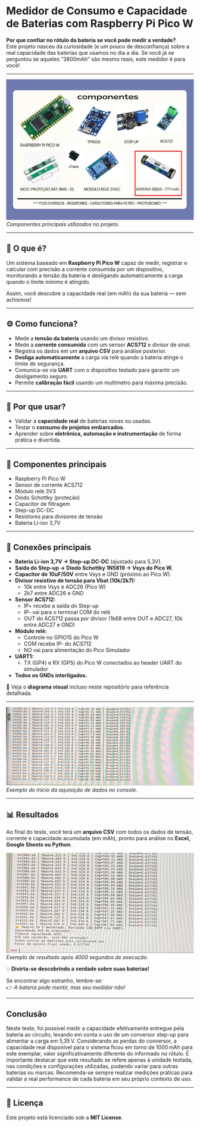 # Medidor de Consumo e Capacidade de Baterias com Raspberry Pi Pico W  

**Por que confiar no rótulo da bateria se você pode medir a verdade?**  
Este projeto nasceu da curiosidade (e um pouco de desconfiança) sobre a real capacidade das baterias que usamos no dia a dia. Se você já se perguntou se aqueles “3800mAh” são mesmo reais, este medidor é para você!  

---

![Componentes do Projeto](docs/Componentes.jpg)
*Componentes principais utilizados no projeto.*

---

## 📌 O que é?  
Um sistema baseado em **Raspberry Pi Pico W** capaz de medir, registrar e calcular com precisão a corrente consumida por um dispositivo, monitorando a tensão da bateria e desligando automaticamente a carga quando o limite mínimo é atingido.  

Assim, você descobre a capacidade real (em mAh) da sua bateria — sem achismos!  

---

## ⚙️ Como funciona?  
- Mede a **tensão da bateria** usando um divisor resistivo.  
- Mede a **corrente consumida** com um sensor **ACS712** e divisor de sinal.  
- Registra os dados em um **arquivo CSV** para análise posterior.  
- **Desliga automaticamente** a carga via relé quando a bateria atinge o limite de segurança.  
- Comunica-se via **UART** com o dispositivo testado para garantir um desligamento seguro.  
- Permite **calibração fácil** usando um multímetro para máxima precisão.  

---

## 🎯 Por que usar?  
- Validar a **capacidade real** de baterias novas ou usadas.  
- Testar o **consumo de projetos embarcados**.  
- Aprender sobre **eletrônica, automação e instrumentação** de forma prática e divertida.  

---

## 🔧 Componentes principais  
- Raspberry Pi Pico W  
- Sensor de corrente ACS712  
- Módulo relé 3V3  
- Diodo Schottky (proteção)  
- Capacitor de filtragem  
- Step-up DC-DC  
- Resistores para divisores de tensão  
- Bateria Li-ion 3,7V  

---

## 🔌 Conexões principais  

- **Bateria Li-ion 3,7V → Step-up DC-DC** (ajustado para 5,3V).  
- **Saída do Step-up → Diodo Schottky 1N5819 → Vsys do Pico W.**  
- **Capacitor de 10uF/50V** entre Vsys e GND (próximo ao Pico W).  
- **Divisor resistivo de tensão para Vbat (10k/2k7):**  
  - 10k entre Vsys e ADC26 (Pico W)  
  - 2k7 entre ADC26 e GND  
- **Sensor ACS712:**  
  - IP+ recebe a saída do Step-up  
  - IP- vai para o terminal COM do relé  
  - OUT do ACS712 passa por divisor (1k68 entre OUT e ADC27, 10k entre ADC27 e GND)  
- **Módulo relé:**  
  - Controle no GPIO15 do Pico W  
  - COM recebe IP- do ACS712  
  - NO vai para alimentação do Pico Simulador  
- **UART1:**  
  - TX (GP4) e RX (GP5) do Pico W conectados ao header UART do simulador  
- **Todos os GNDs interligados.**  

🔎 Veja o **diagrama visual** incluso neste repositório para referência detalhada.  

---

![Aquisição de Dados - Início](docs/DadosConsole.jpg)
*Exemplo do início da aquisição de dados no console.*

---

## 📊 Resultados  
Ao final do teste, você terá um **arquivo CSV** com todos os dados de tensão, corrente e capacidade acumulada (em mAh), pronto para análise no **Excel, Google Sheets ou Python**.  

![Resultado após 4000 segundos](docs/Dados_4000seg.jpg)
*Exemplo de resultado após 4000 segundos de execução.*

💡 **Divirta-se descobrindo a verdade sobre suas baterias!**  

Se encontrar algo estranho, lembre-se:  
👉 *A bateria pode mentir, mas seu medidor não!*  

---

## Conclusão
Neste teste, foi possível medir a capacidade efetivamente entregue pela bateria ao circuito, levando em conta o uso de um conversor step-up para alimentar a carga em 5,35 V. Considerando as perdas do conversor, a capacidade real disponível para o sistema ficou em torno de 1000 mAh para este exemplar, valor significativamente diferente do informado no rótulo. É importante destacar que este resultado se refere apenas à unidade testada, nas condições e configurações utilizadas, podendo variar para outras baterias ou marcas. Recomenda-se sempre realizar medições práticas para validar a real performance de cada bateria em seu próprio contexto de uso.

---

## 📄 Licença  
Este projeto está licenciado sob a **MIT License**.

